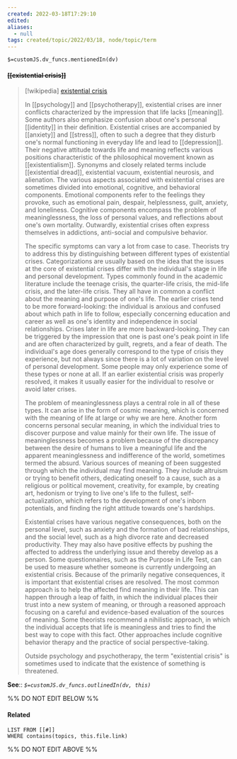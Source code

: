 ```yaml
---
created: 2022-03-18T17:29:10 
edited: 
aliases:
  - null
tags: created/topic/2022/03/18, node/topic/term
---
```

`$=customJS.dv_funcs.mentionedIn(dv)`

#### <s class="topic-title">[[existential crisis]]</s>

> [!wikipedia] [existential crisis](https://en.wikipedia.org/wiki/Existential%20crisis)
> 
> In [[psychology]] and [[psychotherapy]], existential crises are inner conflicts characterized by the impression that life lacks [[meaning]]. Some authors also emphasize confusion about one's personal [[identity]] in their definition. Existential crises are accompanied by [[anxiety]] and [[stress]], often to such a degree that they disturb one's normal functioning in everyday life and lead to [[depression]]. Their negative attitude towards life and meaning reflects various positions characteristic of the philosophical movement known as [[existentialism]]. Synonyms and closely related terms include [[existential dread]], existential vacuum, existential neurosis, and alienation. The various aspects associated with existential crises are sometimes divided into emotional, cognitive, and behavioral components. Emotional components refer to the feelings they provoke, such as emotional pain, despair, helplessness, guilt, anxiety, and loneliness. Cognitive components encompass the problem of meaninglessness, the loss of personal values, and reflections about one's own mortality. Outwardly, existential crises often express themselves in addictions, anti-social and compulsive behavior.
> 
> The specific symptoms can vary a lot from case to case. Theorists try to address this by distinguishing between different types of existential crises. Categorizations are usually based on the idea that the issues at the core of existential crises differ with the individual's stage in life and personal development. Types commonly found in the academic literature include the teenage crisis, the quarter-life crisis, the mid-life crisis, and the later-life crisis. They all have in common a conflict about the meaning and purpose of one's life. The earlier crises tend to be more forward-looking: the individual is anxious and confused about which path in life to follow, especially concerning education and career as well as one's identity and independence in social relationships. Crises later in life are more backward-looking. They can be triggered by the impression that one is past one's peak point in life and are often characterized by guilt, regrets, and a fear of death. The individual's age does generally correspond to the type of crisis they experience, but not always since there is a lot of variation on the level of personal development. Some people may only experience some of these types or none at all. If an earlier existential crisis was properly resolved, it makes it usually easier for the individual to resolve or avoid later crises.
> 
> The problem of meaninglessness plays a central role in all of these types. It can arise in the form of cosmic meaning, which is concerned with the meaning of life at large or why we are here. Another form concerns personal secular meaning, in which the individual tries to discover purpose and value mainly for their own life. The issue of meaninglessness becomes a problem because of the discrepancy between the desire of humans to live a meaningful life and the apparent meaninglessness and indifference of the world, sometimes termed the absurd. Various sources of meaning of been suggested through which the individual may find meaning. They include altruism or trying to benefit others, dedicating oneself to a cause, such as a religious or political movement, creativity, for example, by creating art, hedonism or trying to live one's life to the fullest, self-actualization, which refers to the development of one's inborn potentials, and finding the right attitude towards one's hardships.
> 
> Existential crises have various negative consequences, both on the personal level, such as anxiety and the formation of bad relationships, and the social level, such as a high divorce rate and decreased productivity. They may also have positive effects by pushing the affected to address the underlying issue and thereby develop as a person. Some questionnaires, such as the Purpose in Life Test, can be used to measure whether someone is currently undergoing an existential crisis. Because of the primarily negative consequences, it is important that existential crises are resolved. The most common approach is to help the affected find meaning in their life. This can happen through a leap of faith, in which the individual places their trust into a new system of meaning, or through a reasoned approach focusing on a careful and evidence-based evaluation of the sources of meaning. Some theorists recommend a nihilistic approach, in which the individual accepts that life is meaningless and tries to find the best way to cope with this fact. Other approaches include cognitive behavior therapy and the practice of social perspective-taking.
> 
> Outside psychology and psychotherapy, the term "existential crisis" is sometimes used to indicate that the existence of something is threatened.
>


**See**::
*`$=customJS.dv_funcs.outlinedIn(dv, this)`*

%% DO NOT EDIT BELOW %%

#### Related 

```dataview
LIST FROM [[#]]
WHERE contains(topics, this.file.link)
```
%% DO NOT EDIT ABOVE %%
